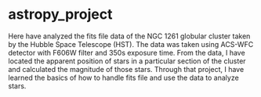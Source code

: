 # astropy_project

Here have analyzed the fits file data of the NGC 1261 globular cluster taken by the Hubble Space Telescope (HST). The data was taken using ACS-WFC detector with F606W filter and 350s exposure time. From the data, I have located the apparent position of stars in a particular section of the cluster and calculated the magnitude of those stars. Through that project, I have learned the basics of how to handle fits file and use the data to analyze stars.
